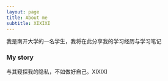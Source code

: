 ```yaml
---
layout: page
title: About me
subtitle: XIXIXI
---
```


我是南开大学的一名学生，我将在此分享我的学习经历与学习笔记

### My story
与其窥探我的隐私，不如做好自己。XIXIXI

